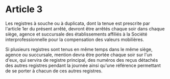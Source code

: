 # Article 3

Les registres à souche ou à duplicata, dont la tenue est prescrite par l'article 1er du présent arrêté, devront être arrêtés chaque soir dans chaque siège, agence et succursale des établissements affiliés à la Société interprofessionnelle pour la compensation des valeurs mobilières.

Si plusieurs registres sont tenus en même temps dans le même siège, agence ou succursale, mention devra être portée chaque soir sur l'un d'eux, qui servira de registre principal, des numéros des reçus détachés des autres registres pendant la journée ainsi qu'une référence permettant de se porter à chacun de ces autres registres.
